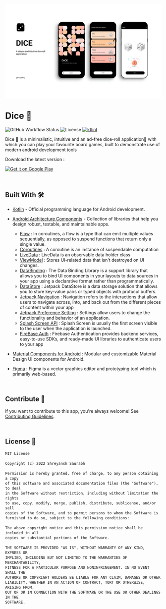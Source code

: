 ![Banner](https://raw.githubusercontent.com/binaryshrey/Dice/main/banner_dice.webp)

# Dice 🎲
![GitHub Workflow Status](https://img.shields.io/github/actions/workflow/status/binaryshrey/dice/android_build.yml)
![License](https://img.shields.io/github/license/binaryshrey/dice)
[![ktlint](https://img.shields.io/badge/code%20style-%E2%9D%A4-FF4081.svg)](https://ktlint.github.io/)

Dice 🎲 is a minimalistic, intuitive and an ad-free dice-roll application📱 with which you can play your favourite board games, built to demonstrate use of modern android development tools

Download the latest version :

<a href="https://play.google.com/store/apps/details?id=dev.shreyansh.dice"><img alt="Get it on Google Play" src="https://play.google.com/intl/en_us/badges/images/generic/en-play-badge.png" height=60px /></a>

<br />

## Built With 🛠
- [Kotlin](https://kotlinlang.org/) - Official programming language for Android development.
- [Android Architecture Components](https://developer.android.com/topic/libraries/architecture) - Collection of libraries that help you design robust, testable, and maintainable apps.
  - [Flow](https://developer.android.com/kotlin/flow) : In coroutines, a flow is a type that can emit multiple values sequentially, as opposed to suspend functions that return only a single value.
  - [Coroutines](https://kotlinlang.org/docs/coroutines-overview.html) : A coroutine is an instance of suspendable computation
  - [LiveData](https://developer.android.com/topic/libraries/architecture/livedata) : LiveData is an observable data holder class
  - [ViewModel](https://developer.android.com/topic/libraries/architecture/viewmodel) : Stores UI-related data that isn't destroyed on UI changes. 
  - [DataBinding](https://developer.android.com/topic/libraries/data-binding) : The Data Binding Library is a support library that allows you to bind UI components in your layouts to data sources in your app using a declarative format rather than programmatically.
  - [DataStore](https://developer.android.com/topic/libraries/architecture/datastore) : Jetpack DataStore is a data storage solution that allows you to store key-value pairs or typed objects with protocol buffers.
  - [Jetpack Navigation](https://developer.android.com/guide/navigation) : Navigation refers to the interactions that allow users to navigate across, into, and back out from the different pieces of content within your app
  - [Jetpack Preference Setting](https://developer.android.com/develop/ui/views/components/settings) : Settings allow users to change the functionality and behavior of an application.
  - [Splash Screen API](https://developer.android.com/develop/ui/views/launch/splash-screen) : Splash Screen is usually the first screen visible to the user when the application is launched.
  - [FireBase Auth](https://firebase.google.com/docs/auth) : Firebase Authentication provides backend services, easy-to-use SDKs, and ready-made UI libraries to authenticate users to your app
  
- [Material Components for Android](https://github.com/material-components/material-components-android) : Modular and customizable Material Design UI components for Android.
- [Figma](https://figma.com/) : Figma is a vector graphics editor and prototyping tool which is primarily web-based.

<br />

## Contribute 🤝
If you want to contribute to this app, you're always welcome!
See [Contributing Guidelines](CONTRIBUTING.md). 

<br />

## License 🔖
```
MIT License

Copyright (c) 2022 Shreyansh Saurabh

Permission is hereby granted, free of charge, to any person obtaining a copy
of this software and associated documentation files (the "Software"), to deal
in the Software without restriction, including without limitation the rights
to use, copy, modify, merge, publish, distribute, sublicense, and/or sell
copies of the Software, and to permit persons to whom the Software is
furnished to do so, subject to the following conditions:

The above copyright notice and this permission notice shall be included in all
copies or substantial portions of the Software.

THE SOFTWARE IS PROVIDED "AS IS", WITHOUT WARRANTY OF ANY KIND, EXPRESS OR
IMPLIED, INCLUDING BUT NOT LIMITED TO THE WARRANTIES OF MERCHANTABILITY,
FITNESS FOR A PARTICULAR PURPOSE AND NONINFRINGEMENT. IN NO EVENT SHALL THE
AUTHORS OR COPYRIGHT HOLDERS BE LIABLE FOR ANY CLAIM, DAMAGES OR OTHER
LIABILITY, WHETHER IN AN ACTION OF CONTRACT, TORT OR OTHERWISE, ARISING FROM,
OUT OF OR IN CONNECTION WITH THE SOFTWARE OR THE USE OR OTHER DEALINGS IN THE
SOFTWARE.
```
